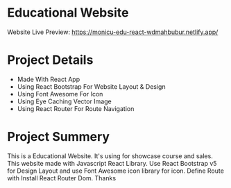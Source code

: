# Educational Website

Website Live Preview: https://monicu-edu-react-wdmahbubur.netlify.app/

# Project Details

- Made With React App
- Using React Bootstrap For Website Layout & Design
- Using Font Awesome For Icon
- Using Eye Caching Vector Image
- Using React Router For Route Navigation

# Project Summery

This is a Educational Website. It's using for showcase course and sales. This website made with Javascript React Library. Use React Bootstrap v5 for Design Layout and use Font Awesome icon library for icon. Define Route with Install React Router Dom. Thanks

